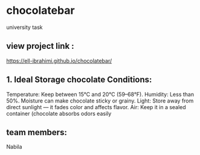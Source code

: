 # chocolatebar
university task 
## view project link : 
<https://ell-ibrahimi.github.io/chocolatebar/>

## 1. Ideal Storage chocolate Conditions:
Temperature:  Keep between 15°C and 20°C (59–68°F).
Humidity: Less than 50%. Moisture can make chocolate sticky or grainy.
Light: Store away from direct sunlight — it fades color and affects flavor.
Air: Keep it in a sealed container  (chocolate absorbs odors easily

## team members:
Nabila 
